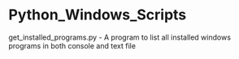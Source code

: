 # Python_Windows_Scripts
get_installed_programs.py - A program to list all installed windows programs in both console and text file
